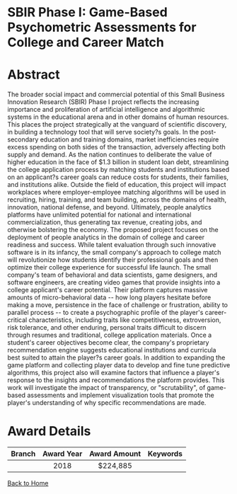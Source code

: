 
SBIR Phase I: Game-Based Psychometric Assessments for College and Career Match
==============================================================================

# Abstract


The broader social impact and commercial potential of this Small Business Innovation Research (SBIR) Phase I project reflects the increasing importance and proliferation of artificial intelligence and algorithmic systems in the educational arena and in other domains of human resources. This places the project strategically at the vanguard of scientific discovery, in building a technology tool that will serve society?s goals. In the post-secondary education and training domains, market inefficiencies require excess spending on both sides of the transaction, adversely affecting both supply and demand. As the nation continues to deliberate the value of higher education in the face of $1.3 billion in student loan debt, streamlining the college application process by matching students and institutions based on an applicant?s career goals can reduce costs for students, their families, and institutions alike. Outside the field of education, this project will impact workplaces where employer-employee matching algorithms will be used in recruiting, hiring, training, and team building, across the domains of health, innovation, national defense, and beyond. Ultimately, people analytics platforms have unlimited potential for national and international commercialization, thus generating tax revenue, creating jobs, and otherwise bolstering the economy. The proposed project focuses on the deployment of people analytics in the domain of college and career readiness and success. While talent evaluation through such innovative software is in its infancy, the small company's approach to college match will revolutionize how students identify their professional goals and then optimize their college experience for successful life launch. The small company's team of behavioral and data scientists, game designers, and software engineers, are creating video games that provide insights into a college applicant's career potential. Their platform captures massive amounts of micro-behavioral data -- how long players hesitate before making a move, persistence in the face of challenge or frustration, ability to parallel process -- to create a psychographic profile of the player's career-critical characteristics, including traits like competitiveness, extroversion, risk tolerance, and other enduring, personal traits difficult to discern through resumes and traditional, college application materials. Once a student's career objectives become clear, the company's proprietary recommendation engine suggests educational institutions and curricula best suited to attain the player?s career goals. In addition to expanding the game platform and collecting player data to develop and fine tune predictive algorithms, this project also will examine factors that influence a player's response to the insights and recommendations the platform provides. This work will investigate the impact of transparency, or "scrutability", of game-based assessments and implement visualization tools that promote the player's understanding of why specific recommendations are made.  

# Award Details

|Branch|Award Year|Award Amount|Keywords|
| :---: | :---: | :---: | :---: |
||2018|$224,885||
  
  


[Back to Home](https://github.com/chrischow/dod_sbir_awards/JT/#359)